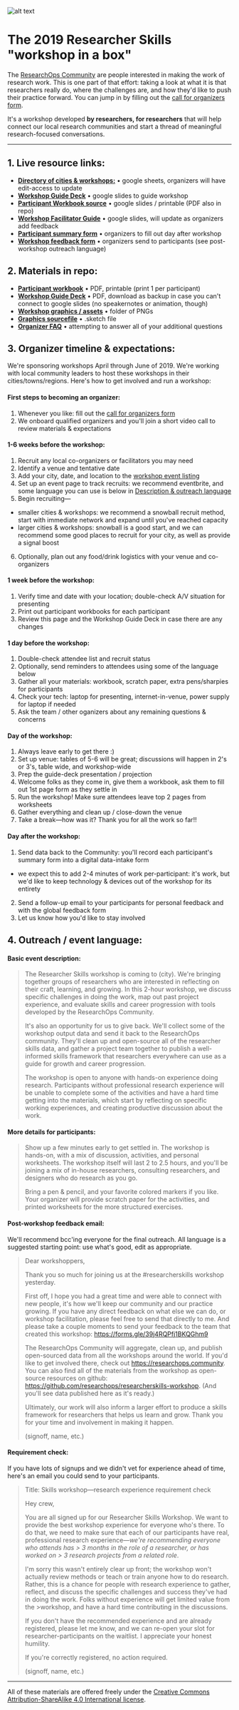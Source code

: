 ![alt text](https://raw.githubusercontent.com/researchops/researcherskills-workshop/master/graphics/github-process-overview.png "Call to action + process overview")


# The 2019 Researcher Skills "workshop in a box"
The [ResearchOps Community](https://researchops.community) are people interested in making the work of research work. This is one part of that effort: taking a look at what it is that researchers really do, where the challenges are, and how they'd like to push their practice forward. You can jump in by filling out the [call for organizers form](https://tiny.cc/reops-workshop).

It's a workshop developed **by researchers, for researchers** that will help connect our local research communities and start a thread of meaningful research-focused conversations.

<!--
**Contents:**
1. [_Live resource links_](#livelinks)
2. [_Materials in repo_](#materials)
3. [_Organizer timeline & expectations_](#organizers)
4. [_Description & outreach language_](#eventdesc)

For more context, see the [workshop background article](https://medium.com/researchops-community/a-researcher-skills-career-workshop-ce6926af1ffb) on the ResearchOps Medium publication, or go directly to our [organizer sign up form](https://tiny.cc/reops-workshop) (open through May 2019, we'll do our best to respond promptly.)
-->

---

## 1. Live resource links: <a name="livelinks"></a>


- [**Directory of cities & workshops:**](https://docs.google.com/spreadsheets/d/1Imo0uCiN4do6qxM5Ct_qefdf_tkynGPn4nLEf4gtO5M/edit?usp=sharing) • google sheets, organizers will have edit-access to update
-  [**Workshop Guide Deck**](https://docs.google.com/presentation/d/1a-T6Qb3Pee6U8H-NdHHBPKXDTwIwjNCaJN7KMaIT3oc/edit?usp=sharing) • google slides to guide workshop
-  [**Participant Workbook source**](https://docs.google.com/presentation/d/1sg_1g0V-9q9dCDVzMT1E5sYJit5cKzpgVyCnRe_eSJ0/edit?usp=sharing) • google slides / printable (PDF also in repo)
-  [**Workshop Facilitator Guide**](https://docs.google.com/presentation/d/1rirg9d_5MkynjlErWzHKpAKxKi65-5UNT5lkRyqkEC4/edit?usp=sharing) • google slides, will update as organizers add feedback
- [**Participant summary form**](https://drive.google.com/open?id=1rukCTSauKLb_u4MKcr__35ua0N_kP5yLvetuCNC4uPk) • organizers to fill out day after workshop
- [**Workshop feedback form**](https://drive.google.com/open?id=1WEESmNY00ASxOgdnNuNAiSDAltmVuwlfZN5zdGMILew) • organizers send to participants (see post-workshop outreach language)





## 2. Materials in repo: <a name="materials"></a>

- [**Participant workbook**](https://github.com/researchops/researcherskills-workshop/blob/master/materials/researcherskills-workshop_participant-workbooks.pdf) • PDF, printable (print 1 per participant)
- [**Workshop Guide Deck**](https://github.com/researchops/researcherskills-workshop/blob/master/materials/researcherskills-workshop_guide_deck.pdf) • PDF, download as backup in case you can't connect to google slides (no speakernotes or animation, though)
- [**Workshop graphics / assets**](https://github.com/researchops/researcherskills-workshop/tree/master/graphics) • folder of PNGs
- [**Graphics sourcefile**](https://github.com/researchops/researcherskills-workshop/blob/master/graphics/researcherskills-workshop_graphics-sourcefile.sketch) • .sketch file
- [**Organizer FAQ**](https://github.com/researchops/researcherskills-workshop/blob/master/FAQ.md) • attempting to answer all of your additional questions


## 3. Organizer timeline & expectations: <a name="organizers"></a>

We're sponsoring workshops April through June of 2019. We're working with local community leaders to host these workshops in their cities/towns/regions. Here's how to get involved and run a workshop: 

#### First steps to becoming an organizer:
1. Whenever you like: fill out the [call for organizers form](https://tiny.cc/reops-workshop)
2. We onboard qualified organizers and you'll join a short video call to review materials & expectations

#### 1-6 weeks before the workshop:
1. Recruit any local co-organizers or facilitators you may need
2. Identify a venue and tentative date
3. Add your city, date, and location to the [workshop event listing](https://docs.google.com/spreadsheets/d/1Imo0uCiN4do6qxM5Ct_qefdf_tkynGPn4nLEf4gtO5M/edit?usp=sharing)
4. Set up an event page to track recruits: we recommend eventbrite, and some language you can use is below in [Description & outreach language](#eventdesc)
5. Begin recruiting—
  * smaller cities & workshops: we recommend a snowball recruit method, start with immediate network and expand until you've reached capacity
  * larger cities & workshops: snowball is a good start, and we can recommend some good places to recruit for your city, as well as provide a signal boost
6. Optionally, plan out any food/drink logistics with your venue and co-organizers

#### 1 week before the workshop:
1. Verify time and date with your location; double-check A/V situation for presenting
2. Print out participant workbooks for each participant
3. Review this page and the Workshop Guide Deck in case there are any changes

#### 1 day before the workshop:
1. Double-check attendee list and recruit status
2. Optionally, send reminders to attendees using some of the language below
3. Gather all your materials: workbook, scratch paper, extra pens/sharpies for participants
4. Check your tech: laptop for presenting, internet-in-venue, power supply for laptop if needed
5. Ask the team / other oganizers about any remaining questions & concerns

#### Day of the workshop:
1. Always leave early to get there :)
2. Set up venue: tables of 5-6 will be great; discussions will happen in 2's or 3's, table wide, and workshop-wide
3. Prep the guide-deck presentation / projection
4. Welcome folks as they come in, give them a workbook, ask them to fill out 1st page form as they settle in
5. Run the workshop! Make sure attendees leave top 2 pages from worksheets
6. Gather everything and clean up / close-down the venue
7. Take a break—how was it? Thank you for all the work so far!!

#### Day after the workshop:
1. Send data back to the Community: you'll record each participant's summary form into a digital data-intake form
  * we expect this to add 2-4 minutes of work per-participant: it's work, but we'd like to keep technology & devices out of the workshop for its entirety
2. Send a follow-up email to your participants for personal feedback and with the global feedback form
3. Let us know how you'd like to stay involved



## 4. Outreach / event language: <a name="eventdesc"></a>

#### Basic event description: 

> The Researcher Skills workshop is coming to (city). We're bringing together groups of researchers who are interested in reflecting on their craft, learning, and growing. In this 2-hour workshop, we discuss specific challenges in doing the work, map out past project experience, and evaluate skills and career progression with tools developed by the ResearchOps Community. 
>
>It's also an opportunity for us to give back. We'll collect some of the workshop output data and send it back to the ResearchOps community. They'll clean up and open-source all of the researcher skills data, and gather a project team together to publish a well-informed skills framework that researchers everywhere can use as a guide for growth and career progression.
>
> The workshop is open to anyone with hands-on experience doing research. Participants without professional research experience will be unable to complete some of the activities and have a hard time getting into the materials, which start by reflecting on specific working experiences, and creating productive discussion about the work.

#### More details for participants:

>Show up a few minutes early to get settled in. The workshop is hands-on, with a mix of discussion, activities, and personal worksheets. The workshop itself will last 2 to 2.5 hours, and you'll be joining a mix of in-house researchers, consulting researchers, and designers who do research as you go.
>
>Bring a pen & pencil, and your favorite colored markers if you like. Your organizer will provide scratch paper for the activities, and printed worksheets for the more structured exercises.

#### Post-workshop feedback email:
We'll recommend bcc'ing everyone for the final outreach. All language is a suggested starting point: use what's good, edit as appropriate.

>Dear workshoppers,
>
>Thank you so much for joining us at the #researcherskills workshop yesterday. 
>
>First off, I hope you had a great time and were able to connect with new people, it's how we'll keep our community and our practice growing. If you have any direct feedback on what else we can do, or workshop facilitation, please feel free to send that directly to me. And please take a couple moments to send your feedback to the team that created this workshop: https://forms.gle/39j4RQPfj1BKQGhm9
>
>The ResearchOps Community will aggregate, clean up, and publish open-sourced data from all the workshops around the world. If you'd like to get involved there, check out https://researchops.community. You can also find all of the materials from the workshop as open-source resources on github: https://github.com/researchops/researcherskills-workshop. (And you'll see data published here as it's ready.)
>
>Ultimately, our work will also inform a larger effort to produce a skills framework for researchers that helps us learn and grow. Thank you for your time and involvement in making it happen.
>
>(signoff, name, etc.)


#### Requirement check:
If you have lots of signups and we didn't vet for experience ahead of time, here's an email you could send to your participants.

>Title: Skills workshop—research experience requirement check
>
>Hey crew,
>
>You are all signed up for our Researcher Skills Workshop. We want to provide the best workshop experience for everyone who's there. To do that, we need to make sure that each of our participants have real, professional research experience—*we're recommending everyone who attends has > 3 months in the role of a researcher, or has worked on > 3 research projects from a related role*.
>
>I'm sorry this wasn't entirely clear up front; the workshop won't actually review methods or teach or train anyone how to do research. Rather, this is a chance for people with research experience to gather, reflect, and discuss the specific challenges and success they've had in doing the work. Folks without experience will get limited value from the >workshop, and have a hard time contributing in the discussions.
>
>If you don't have the recommended experience and are already registered, please let me know, and we can re-open your slot for researcher-participants on the waitlist. I appreciate your honest humility.
>
>If you're correctly registered, no action required.
>
>(signoff, name, etc.)

---

All of these materials are offered freely under the [Creative Commons Attribution-ShareAlike 4.0 International license](https://creativecommons.org/licenses/by-sa/4.0/legalcode).